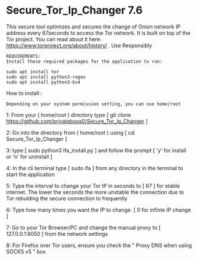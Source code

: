 # Secure_Tor_Ip_Changer 7.6

This secure tool optimizes and secures the change of Onion network IP address every 67seconds to access the Tor network. It is built on top of the Tor project. You can read about it here: https://www.torproject.org/about/history/ . Use Responsibly

    REQUIREMENTS:
    Install these required packages for the application to run:
    
    sudo apt install tor
    sudo apt install python3-regex
    sudo apt install python3-bs4

How to install :

    Depending on your system permission setting, you can use home/root
1: From your ( home/root ) directory type [ git clone https://github.com/privateboss0/Secure_Tor_Ip_Changer ]

2: Go into the directory from ( home/root ) using [ cd Secure_Tor_Ip_Changer ]

3: type [ sudo python3 ifa_install.py ] and follow the prompt [ 'y' for install or 'n' for uninstall ] 

4: In the cli terminal type [ sudo ifa ] from any directory in the terminal to start the application

5: Type the interval to change your Tor IP in seconds to [ 67 ] for stable internet. The lower the seconds the more unstable the connection due to Tor rebulding the secure connection to frequently

6: Type how many times you want the IP to change. [ 0 for infinte IP change ]

7: Go to your Tor Browser/PC and change the manual proxy to [ 127.0.0.1:9050 ] from the network settings

8: For Firefox over Tor users, ensure you check the " Proxy DNS when using SOCKS v5 " box
